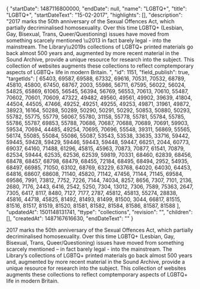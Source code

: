 {
  "startDate": 1487116800000, 
  "endDate": null, 
  "name": "LGBTQ+", 
  "title": "LGBTQ+", 
  "startDateText": "15-02-2017", 
  "highlights": [], 
  "description": "2017 marks the 50th anniversary of the Sexual Offences Act, which partially decriminalised homosexuality. Over this time LGBTQ+ (Lesbian, Gay, Bisexual, Trans, Queer/Questioning) issues have moved from something scarcely mentioned \u2013 in fact barely legal - into the mainstream.  The Library\u2019s collections of LGBTQ+ printed materials go back almost 500 years and, augmented by more recent material in the Sound Archive, provide a unique resource for research into the subject. This collection of websites augments these collections to reflect comptemporary aspects of LGBTQ+ life in modern Britain. ", 
  "id": 1151, 
  "field_publish": true, 
  "targetIds": [
    65403, 
    69587, 
    69588, 
    67332, 
    69616, 
    70531, 
    70532, 
    68789, 
    45810, 
    45800, 
    67450, 
    68767, 
    2003, 
    55986, 
    56711, 
    67595, 
    56022, 
    56024, 
    54825, 
    65869, 
    61065, 
    56545, 
    56394, 
    56769, 
    56553, 
    70613, 
    70610, 
    55487, 
    70602, 
    70601, 
    70609, 
    47322, 
    49482, 
    49560, 
    49561, 
    49902, 
    39639, 
    41804, 
    44504, 
    44505, 
    47466, 
    49252, 
    49251, 
    49255, 
    49253, 
    49871, 
    31961, 
    49872, 
    38923, 
    16164, 
    50288, 
    50289, 
    50290, 
    50291, 
    50292, 
    50853, 
    50880, 
    50293, 
    55782, 
    55775, 
    55779, 
    56067, 
    55780, 
    31158, 
    55778, 
    55781, 
    55784, 
    55785, 
    55786, 
    55787, 
    69853, 
    55788, 
    70686, 
    70687, 
    70688, 
    70689, 
    70691, 
    59903, 
    59534, 
    70694, 
    44485, 
    49254, 
    70695, 
    70696, 
    55548, 
    39311, 
    56869, 
    55565, 
    56174, 
    55085, 
    55084, 
    55086, 
    55087, 
    53543, 
    53538, 
    33635, 
    33716, 
    59442, 
    59445, 
    59428, 
    59429, 
    59446, 
    59443, 
    59448, 
    59447, 
    66251, 
    2044, 
    60773, 
    69037, 
    64160, 
    71488, 
    61296, 
    45815, 
    45963, 
    70873, 
    70877, 
    61541, 
    70879, 
    62534, 
    59444, 
    62535, 
    62536, 
    62539, 
    59819, 
    70331, 
    68460, 
    62839, 
    68456, 
    68478, 
    68457, 
    68798, 
    68479, 
    68455, 
    72184, 
    68495, 
    68494, 
    2952, 
    54935, 
    68497, 
    66985, 
    71050, 
    63102, 
    68769, 
    63229, 
    63768, 
    64020, 
    64030, 
    64453, 
    64816, 
    68607, 
    68608, 
    71140, 
    45820, 
    71142, 
    47456, 
    71144, 
    71145, 
    69584, 
    69586, 
    7991, 
    73812, 
    7752, 
    7226, 
    7144, 
    74034, 
    8257, 
    8656, 
    7307, 
    7101, 
    2136, 
    2680, 
    7176, 
    2443, 
    6416, 
    2542, 
    5250, 
    7304, 
    13012, 
    7306, 
    7589, 
    75363, 
    2647, 
    7305, 
    6417, 
    8117, 
    8480, 
    7127, 
    7177, 
    2787, 
    45812, 
    45813, 
    55274, 
    28838, 
    45816, 
    44718, 
    45825, 
    81492, 
    81493, 
    81499, 
    81500, 
    3044, 
    66817, 
    81515, 
    81516, 
    81517, 
    81519, 
    81520, 
    81581, 
    81582, 
    81584, 
    81586, 
    81587, 
    81588
  ], 
  "updatedAt": 1501148131741, 
  "ttype": "collections", 
  "revision": "", 
  "children": [], 
  "createdAt": 1487167616630, 
  "endDateText": ""
}

2017 marks the 50th anniversary of the Sexual Offences Act, which partially decriminalised homosexuality. Over this time LGBTQ+ (Lesbian, Gay, Bisexual, Trans, Queer/Questioning) issues have moved from something scarcely mentioned – in fact barely legal - into the mainstream.  The Library’s collections of LGBTQ+ printed materials go back almost 500 years and, augmented by more recent material in the Sound Archive, provide a unique resource for research into the subject. This collection of websites augments these collections to reflect comptemporary aspects of LGBTQ+ life in modern Britain. 